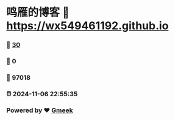 # 鸣雁的博客 :link: https://wx549461192.github.io 
### :page_facing_up: [30](https://wx549461192.github.io/tag.html) 
### :speech_balloon: 0 
### :hibiscus: 97018 
### :alarm_clock: 2024-11-06 22:55:35 
### Powered by :heart: [Gmeek](https://github.com/Meekdai/Gmeek)

